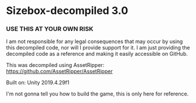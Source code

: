 # Sizebox-decompiled 3.0
### USE THIS AT YOUR OWN RISK
I am not responsible for any legal consequences that may occur by using this decompiled code, nor will I provide support for it. I am just providing the decompiled code as a reference and making it easily accessible on GitHub.

This was decompiled using AssetRipper: https://github.com/AssetRipper/AssetRipper

Built on: Unity 2019.4.29f1

I'm not gonna tell you how to build the game, this is only here for reference.
